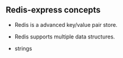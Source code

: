 ## Redis-express concepts

- Redis is a advanced key/value pair store.
- Redis supports multiple data structures.

- strings
